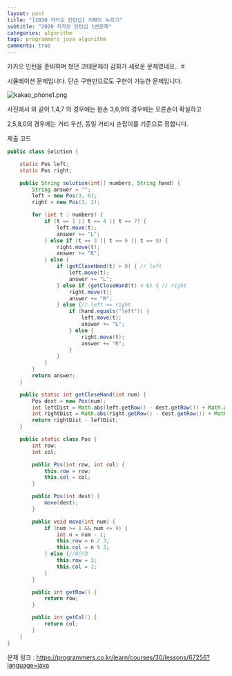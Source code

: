 ```yaml
---
layout: post
title: "[2020 카카오 인턴십] 키패드 누르기"
subtitle: "2020 카카오 인턴십 1번문제"
categories: algorithm
tags: programmers java algorithm
comments: true
---
```


카카오 인턴을 준비하며 쳤던 코테문제라 감회가 새로운 문제였네요.. ㅎ

시뮬레이션 문제입니다. 단순 구현만으로도 구현이 가능한 문제입니다. 

![kakao_phone1.png](https://grepp-programmers.s3.ap-northeast-2.amazonaws.com/files/production/4b69a271-5f4a-4bf4-9ebf-6ebed5a02d8d/kakao_phone1.png)

사진에서 와 같이 1,4,7 의 경우에는 왼손 3,6,9의 경우에는 오른손이 확실하고

2,5,8,0의 경우에는 거리 우선, 동일 거리시 손잡이를 기준으로 정합니다. 



제출 코드 

~~~java
public class Solution {

    static Pos left;
    static Pos right;

    public String solution(int[] numbers, String hand) {
        String answer = "";
        left = new Pos(3, 0);
        right = new Pos(3, 2);

        for (int t : numbers) {
            if (t == 1 || t == 4 || t == 7) {
                left.move(t);
                answer += "L";
            } else if (t == 3 || t == 6 || t == 9) {
                right.move(t);
                answer += "R";
            } else {
                if (getCloseHand(t) > 0) { // left
                    left.move(t);
                    answer += "L";
                } else if (getCloseHand(t) < 0) { // right
                    right.move(t);
                    answer += "R";
                } else {// left == right
                    if (hand.equals("left")) {
                        left.move(t);
                        answer += "L";
                    } else {
                        right.move(t);
                        answer += "R";
                    }
                }
            }
        }
        return answer;
    }

    public static int getCloseHand(int num) {
        Pos dest = new Pos(num);
        int leftDist = Math.abs(left.getRow() - dest.getRow()) + Math.abs(left.getCol() - dest.getCol());
        int rightDist = Math.abs(right.getRow() - dest.getRow()) + Math.abs(right.getCol() - dest.getCol());
        return rightDist - leftDist;
    }

    public static class Pos {
        int row;
        int col;

        public Pos(int row, int col) {
            this.row = row;
            this.col = col;
        }

        public Pos(int dest) {
            move(dest);
        }

        public void move(int num) {
            if (num >= 1 && num <= 9) {
                int n = num - 1;
                this.row = n / 3;
                this.col = n % 3;
            } else {//0인경
                this.row = 3;
                this.col = 1;
            }
        }

        public int getRow() {
            return row;
        }

        public int getCol() {
            return col;
        }
    }
}

~~~



문제 링크 : https://programmers.co.kr/learn/courses/30/lessons/67256?language=java
